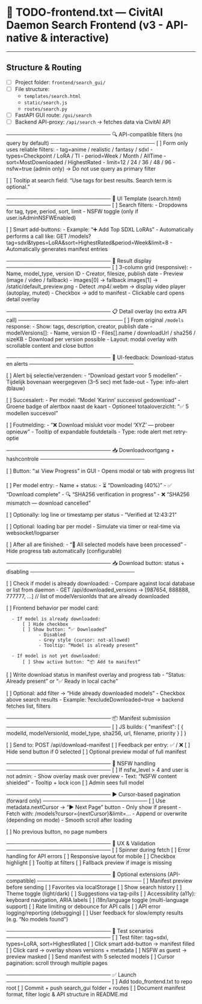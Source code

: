 
# 🧭 TODO-frontend.txt — CivitAI Daemon Search Frontend (v3 - API-native & interactive)

---

## Structure & Routing

- [ ] Project folder: `frontend/search_gui/`
- [ ] File structure:
  - `templates/search.html`
  - `static/search.js`
  - `routes/search.py`
- [ ] FastAPI GUI route: `/gui/search`
- [ ] Backend API-proxy: `/api/search` → fetches data via CivitAI API

────────────────────────────
🔍 API-compatible filters (no query by default)
────────────────────────────
[ ] Form only uses reliable filters:
      - tag=anime / realistic / fantasy / sdxl
      - types=Checkpoint / LoRA / TI
      - period=Week / Month / AllTime
      - sort=MostDownloaded / HighestRated
      - limit=12 / 24 / 36 / 48 / 96
      - nsfw=true (admin only)
      → Do not use query as primary filter

[ ] Tooltip at search field: “Use tags for best results. Search term is optional.”

────────────────────────────
📄 UI Template (search.html)
────────────────────────────
[ ] Search filters:
      - Dropdowns for tag, type, period, sort, limit
      - NSFW toggle (only if user.isAdminNSFWEnabled)

[ ] Smart add-buttons:
      - Example: “➕ Add Top SDXL LoRAs”
      - Automatically performs a call like:
        GET /models?tag=sdxl&types=LoRA&sort=HighestRated&period=Week&limit=8
      - Automatically generates manifest entries

────────────────────────────
📄 Result display
────────────────────────────
[ ] 3-column grid (responsive):
      - Name, model_type, version ID
      - Creator, filesize, publish date
      - Preview (image / video / fallback)
          - images[0] → fallback images[1] → /static/default_preview.png
          - Detect .mp4/.webm → display video player (autoplay, muted)
      - Checkbox → add to manifest
      - Clickable card opens detail overlay

────────────────────────────
📋 Detail overlay (no extra API call)
────────────────────────────
[ ] From original `/models` response:
      - Show: tags, description, creator, publish date
      - modelVersions[]:
          - Name, version ID
          - Files[].name / downloadUrl / sha256 / sizeKB
      - Download per version possible
      - Layout: modal overlay with scrollable content and close button

────────────────────────────
🔔 UI-feedback: Download-status en alerts
────────────────────────────

[ ] Alert bij selectie/verzenden:
    - “Download gestart voor 5 modellen”
    - Tijdelijk bovenaan weergegeven (3–5 sec) met fade-out
    - Type: info-alert (blauw)

[ ] Succesalert:
    - Per model: “Model ‘Karinn’ succesvol gedownload”
    - Groene badge of alertbox naast de kaart
    - Optioneel totaaloverzicht: “✅ 5 modellen succesvol”

[ ] Foutmelding:
    - “❌ Download mislukt voor model ‘XYZ’ — probeer opnieuw”
    - Tooltip of expandable foutdetails
    - Type: rode alert met retry-optie

────────────────────────────
📥 Downloadvoortgang + hashcontrole
────────────────────────────

[ ] Button: “📊 View Progress” in GUI
    - Opens modal or tab with progress list

[ ] Per model entry:
    - Name + status:
        - ⏳ “Downloading (40%)”
        - ✅ “Download complete”
        - 🔍 “SHA256 verification in progress”
        - ❌ “SHA256 mismatch — download cancelled”

[ ] Optionally: log line or timestamp per status
    - “Verified at 12:43:21”

[ ] Optional: loading bar per model
    - Simulate via timer or real-time via websocket/logparser

[ ] After all are finished:
    - “📁 All selected models have been processed”
    - Hide progress tab automatically (configurable)

────────────────────────────
📥 Download button: status + disabling
────────────────────────────

[ ] Check if model is already downloaded:
      - Compare against local database or list from daemon
      - GET /api/downloaded_versions
        → [987654, 888888, 777777, ...]  // list of modelVersionIds that are already downloaded

[ ] Frontend behavior per model card:

      - If model is already downloaded:
          [ ] Hide checkbox
          [ ] Show button: “✅ Downloaded”
                - Disabled
                - Grey style (cursor: not-allowed)
                - Tooltip: “Model is already present”

      - If model is not yet downloaded:
          [ ] Show active button: “📦 Add to manifest”

[ ] Write download status in manifest overlay and progress tab
      - “Status: Already present” or “✅ Ready in local cache”

[ ] Optional: add filter → “Hide already downloaded models”
      - Checkbox above search results
      - Example: ?excludeDownloaded=true → backend fetches list, filters

────────────────────────────
📦 Manifest submission
────────────────────────────
[ ] JS builds:
    {
      "manifest": [
        {
          modelId,
          modelVersionId,
          model_type,
          sha256,
          url,
          filename,
          priority
        }
      ]
    }

[ ] Send to: POST /api/download-manifest
[ ] Feedback per entry: ✅ / ❌
[ ] Hide send button if 0 selected
[ ] Optional preview modal of full manifest

────────────────────────────
🔞 NSFW handling
────────────────────────────
[ ] If nsfw_level > 4 and user is not admin:
      - Show overlay mask over preview
      - Text: “NSFW content shielded”
      - Tooltip + lock icon
[ ] Admin sees full model

────────────────────────────
▶ Cursor-based pagination (forward only)
────────────────────────────
[ ] Use metadata.nextCursor → “▶ Next Page” button
      - Only show if present
      - Fetch with: /models?cursor={nextCursor}&limit=...
      - Append or overwrite (depending on mode)
      - Smooth scroll after loading

[ ] No previous button, no page numbers

────────────────────────────
🎨 UX & Validation
────────────────────────────
[ ] Spinner during fetch
[ ] Error handling for API errors
[ ] Responsive layout for mobile
[ ] Checkbox highlight
[ ] Tooltip at filters
[ ] Fallback preview if image is missing

────────────────────────────
🧩 Optional extensions (API-compatible)
────────────────────────────
[ ] Manifest preview before sending
[ ] Favorites via localStorage
[ ] Show search history
[ ] Theme toggle (light/dark)
[ ] Suggestions via tag-pills
[ ] Accessibility (a11y): keyboard navigation, ARIA labels
[ ] i18n/language toggle (multi-language support)
[ ] Rate limiting or debounce for API calls
[ ] API error logging/reporting (debugging)
[ ] User feedback for slow/empty results (e.g. “No models found”)

────────────────────────────
🧪 Test scenarios
────────────────────────────
[ ] Test filter: tag=sdxl, types=LoRA, sort=HighestRated
[ ] Click smart add-button → manifest filled
[ ] Click card → overlay shows versions + metadata
[ ] NSFW as guest → preview masked
[ ] Send manifest with 5 selected models
[ ] Cursor pagination: scroll through multiple pages

────────────────────────────
✅ Launch
────────────────────────────
[ ] Add todo_frontend.txt to repo root
[ ] Commit + push search_gui folder + routes
[ ] Document manifest format, filter logic & API structure in README.md
